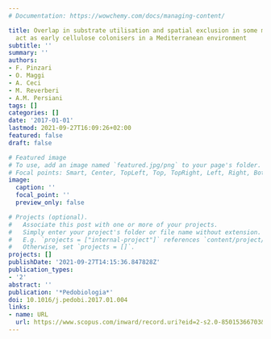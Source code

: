 ```yaml
---
# Documentation: https://wowchemy.com/docs/managing-content/

title: Overlap in substrate utilisation and spatial exclusion in some microfungi which
  act as early cellulose colonisers in a Mediterranean environment
subtitle: ''
summary: ''
authors:
- F. Pinzari
- O. Maggi
- A. Ceci
- M. Reverberi
- A.M. Persiani
tags: []
categories: []
date: '2017-01-01'
lastmod: 2021-09-27T16:09:26+02:00
featured: false
draft: false

# Featured image
# To use, add an image named `featured.jpg/png` to your page's folder.
# Focal points: Smart, Center, TopLeft, Top, TopRight, Left, Right, BottomLeft, Bottom, BottomRight.
image:
  caption: ''
  focal_point: ''
  preview_only: false

# Projects (optional).
#   Associate this post with one or more of your projects.
#   Simply enter your project's folder or file name without extension.
#   E.g. `projects = ["internal-project"]` references `content/project/deep-learning/index.md`.
#   Otherwise, set `projects = []`.
projects: []
publishDate: '2021-09-27T14:15:36.847828Z'
publication_types:
- '2'
abstract: ''
publication: '*Pedobiologia*'
doi: 10.1016/j.pedobi.2017.01.004
links:
- name: URL
  url: https://www.scopus.com/inward/record.uri?eid=2-s2.0-85015366703&doi=10.1016%2fj.pedobi.2017.01.004&partnerID=40&md5=5580711b958a532e3a27f9a69ff213f9
---
```

